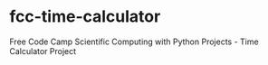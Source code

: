 # fcc-time-calculator
Free Code Camp Scientific Computing with Python Projects - Time Calculator Project
